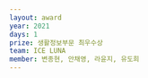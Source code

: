 ```yaml
---
layout: award
year: 2021
days: 1
prize: 생활정보부문 최우수상
team: ICE LUNA
member: 변종현, 안채영, 라윤지, 유도희
---
```


